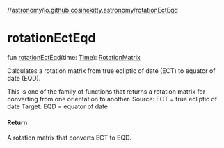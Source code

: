 //[astronomy](../../index.md)/[io.github.cosinekitty.astronomy](index.md)/[rotationEctEqd](rotation-ect-eqd.md)

# rotationEctEqd

fun [rotationEctEqd](rotation-ect-eqd.md)(time: [Time](-time/index.md)): [RotationMatrix](-rotation-matrix/index.md)

Calculates a rotation matrix from true ecliptic of date (ECT) to equator of date (EQD).

This is one of the family of functions that returns a rotation matrix for converting from one orientation to another. Source: ECT = true ecliptic of date Target: EQD = equator of date

#### Return

A rotation matrix that converts ECT to EQD.
